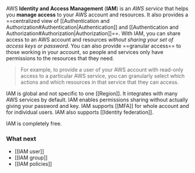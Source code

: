 AWS **Identity and Access Management** (**IAM**) is an *AWS service* that helps you **manage access** to your AWS account and resources. It also provides a ==centralized view of [[Authentication and Authorization#Authentication|Authentication]] and [[Authentication and Authorization#Authorization|Authorization]]==. With IAM, you can share access to an AWS account and resources *without sharing your set of access keys or password*. You can also provide ==granular access== to those working in your account, so people and services only have permissions to the resources that they need. 

> For example, to provide a user of your AWS account with read-only access to a particular AWS service, you can granularly select which actions and which resources in that service that they can access.

IAM is global and not specific to one [[Region]]. It integrates with many AWS services by default. IAM enables permissions sharing without actually giving your password and key. IAM supports [[MFA]] for whole account and for individual users. IAM also supports [[Identity federation]].

IAM is completely free.

### What next

- [[IAM user]]
- [[IAM group]]
- [[IAM policies]]